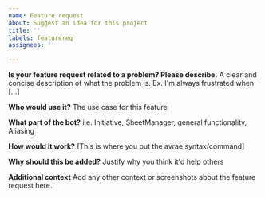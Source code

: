 ```yaml
---
name: Feature request
about: Suggest an idea for this project
title: ''
labels: featurereq
assignees: ''

---
```


**Is your feature request related to a problem? Please describe.**
A clear and concise description of what the problem is. Ex. I'm always frustrated when [...]

**Who would use it?**
The use case for this feature

**What part of the bot?**
i.e. Initiative, SheetManager, general functionality, Aliasing

**How would it work?**
[This is where you put the avrae syntax/command]

**Why should this be added?**
Justify why you think it'd help others

**Additional context**
Add any other context or screenshots about the feature request here.
